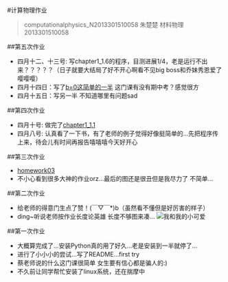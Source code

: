 #计算物理作业 
 >computationalphysics_N2013301510058
 >朱楚楚 材料物理 2013301510058

##第五次作业
*  四月十二、十三号: 写chapter1_1.6的程序，目测进展1/4，老是运行不出来？？？？？（日子就要大结局了好不开心啊看不见big boss和乔妹秀恩爱了嘤嘤嘤）
*  四月十四日：写了[b=0这简单的一半](https://www.zybuluo.com/double-C/note/345158) 这门课有没有期中考？感觉很方
*  四月十五日：写另一半 不知道哪里有问题sad

##第四次作业
*  四月十号: 做完了[chapter1_1.1](https://www.zybuluo.com/double-C/note/339637)
*  四月八号: 认真看了一下书，有了老师的例子觉得好像挺简单的…先把程序传上来，待会儿有时间再报告嘻嘻嘻今天好开心


##第三次作业
*  [homework03](https://github.com/zhuchuchu/computationalphysics_N2013301510058/blob/master/homework03.md)
*  不小心看到很多大神的作业orz…最后的图还是很丑但是我尽力了 不简单…


##第二次作业
*  给老师的得意门生点了赞！(￣▽￣*)b（虽然看不懂但是好厉害的样子）
*  ding~听说老师按作业长度论英雄 长度不够图来凑…
 ![我和我的小可爱](https://github.com/zhuchuchu/computationalphysics_N2013301510058/blob/master/img_2607_recompress.jpg)

##第一次作业
*  大概算完成了…安装Python真的用了好久…老是安装到一半就停了…
*  进行了小小小的尝试…写了README…first try
*  蔡老师说的什么这门课很简单 女生要有信心都是骗人的:)
*  不久前让同学帮忙安装了linux系统，还在揣摩中




